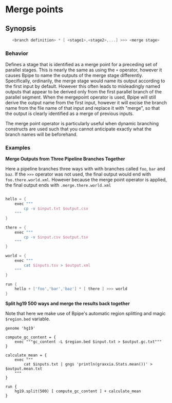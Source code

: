 # Merge points

## Synopsis

```groovy
   <branch definition> * [ <stage1>,<stage2>,...] >>> <merge stage>
```
    
### Behavior

Defines a stage that is identified as a merge point for a preceding set of parallel stages.
This is nearly the same as using the `+` operator, however it causes Bpipe to name the outputs
of the merge stage differently. Specifically, ordinarily, the merge stage would name
its output according to the first input by default. However this often leads to misleadingly
named outputs that appear to be derived only from the first parallel branch of the parallel segment.
When the mergepoint operator is used, Bpipe will still derive the output name from the first input,
however it will excise the branch name from the file name of that input and replace it with "merge",
so that the output is clearly identified as a merge of previous inputs.

The merge point operator is particularly useful when dynamic branching constructs are used such 
that you cannot anticipate exactly what the branch names will be beforehand.

### Examples

**Merge Outputs from Three Pipeline Branches Together**

Here a pipeline branches three ways with with branches called
`foo`, `bar` and `baz`. If the `>>>` operator was not used, the final output
would end with `foo.there.world.xml`. However because the merge point
operator is applied, the final output ends with `.merge.there.world.xml`

```groovy 

hello = {
    exec """
        cp -v $input.txt $output.csv
    """
}

there = {
    exec """
        cp -v $input.csv $output.tsv
    """
}

world = {
    exec """
        cat $inputs.tsv > $output.xml
    """
}

run {
    hello + ['foo','bar','baz'] * [ there ] >>> world
}
```
**Split hg19 500 ways and merge the results back together**

Note that here we make use of Bpipe's automatic region splitting and magic
`$region.bed` variable.

```
genome 'hg19'

compute_gc_content = {
    exec """gc_content -L $region.bed $input.txt > $output.gc.txt"""
}

calculate_mean = {
    exec """
        cat $inputs.txt | gngs 'println(graxxia.Stats.mean())' > $output.mean.txt
    """
}

run {
    hg19.split(500) [ compute_gc_content ] + calculate_mean
}

```